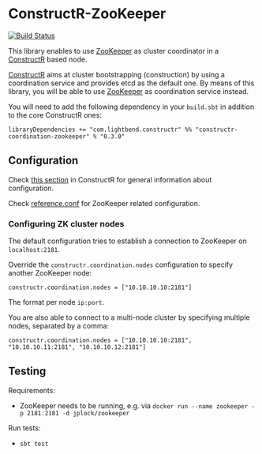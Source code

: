 # ConstructR-ZooKeeper #
[![Build Status](https://travis-ci.org/typesafehub/constructr-zookeeper.svg?branch=master)](https://travis-ci.org/typesafehub/constructr-zookeeper)

This library enables to use [ZooKeeper](https://zookeeper.apache.org/) as cluster coordinator in a [ConstructR](https://github.com/hseeberger/constructr) based node.

[ConstructR](https://github.com/hseeberger/constructr) aims at cluster bootstrapping (construction) by using a coordination service and provides etcd as the default one. By means of this library, you will be able to use [ZooKeeper](https://zookeeper.apache.org/) as coordination service instead.

You will need to add the following dependency in your `build.sbt` in addition to the core ConstructR ones:

```
libraryDependencies += "com.lightbend.constructr" %% "constructr-coordination-zookeeper" % "0.3.0"
```


## Configuration ##

Check [this section](https://github.com/hseeberger/constructr#coordination) in ConstructR for general information about configuration.

Check [reference.conf](constructr-coordination-zookeeper/src/main/resources/reference.conf) for ZooKeeper related configuration.

### Configuring ZK cluster nodes ###

The default configuration tries to establish a connection to ZooKeeper on `localhost:2181`.

Override the `constructr.coordination.nodes` configuration to specify another ZooKeeper node:

```
constructr.coordination.nodes = ["10.10.10.10:2181"]
```

The format per node `ip:port`.

You are also able to connect to a multi-node cluster by specifying multiple nodes, separated by a comma:

```
constructr.coordination.nodes = ["10.10.10.10:2181", "10.10.10.11:2181", "10.10.10.12:2181"]
```

## Testing

Requirements:
  - ZooKeeper needs to be running, e.g. via `docker run --name zookeeper -p 2181:2181 -d jplock/zookeeper`

Run tests:
  - `sbt test`
